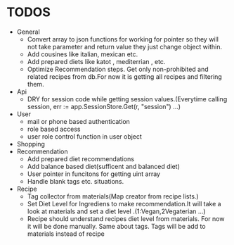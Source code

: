 # TODOS
* General
	- Convert array to json functions for working for pointer so they will not take parameter and return value they just change object within.
	- Add cousines like italian, mexican etc.
	- Add prepared diets like katot , mediterrian , etc.
	- Optimize Recommendation steps. Get only non-prohibited and related recipes from db.For now it is getting all recipes and filtering them.
* Api
	- DRY for session code while getting session values.(Everytime calling session, err := app.SessionStore.Get(r, "session") ...)
* User
	- mail or phone based authentication
	- role based access
	- user role control function in user object
* Shopping
* Recommendation
	- Add prepared diet recommendations
	- Add balance based diet(sufficent and balanced diet)
	- User pointer in funcitons for getting uint array
	- Handle blank tags etc. situations. 
* Recipe
	- Tag collector from materials(Map creator from recipe lists.)
	- Set Diet Level for Ingrediens to make recommendation.It will take a look at materials and set a diet level .(1:Vegan,2Vegaterian ...)
	- Recipe should understand recipes diet level from materials. For now it will be done manually. Same about tags. Tags will be add to materials instead of recipe